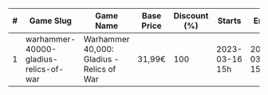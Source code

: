 |#|Game Slug|Game Name|Base Price|Discount (%)|Starts|Ends|
|---|---|---|---|---|---|---|
|1|warhammer-40000-gladius-relics-of-war|Warhammer 40,000: Gladius - Relics of War|31,99€|100|2023-03-16 15h|2023-03-23 15h|
